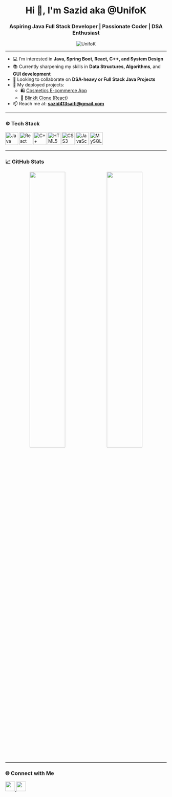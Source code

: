 <h1 align="center">Hi 👋, I'm Sazid aka @UnifoK</h1>
<h3 align="center">Aspiring Java Full Stack Developer | Passionate Coder | DSA Enthusiast</h3>

<p align="center">
  <img src="https://komarev.com/ghpvc/?username=UnifoK&label=Profile%20views&color=0e75b6&style=flat" alt="UnifoK" />
</p>

---

- 💻 I’m interested in **Java, Spring Boot, React, C++, and System Design**
- 📚 Currently sharpening my skills in **Data Structures, Algorithms**, and **GUI development**
- 🤝 Looking to collaborate on **DSA-heavy or Full Stack Java Projects**
- 🚀 My deployed projects:
  - 🛍️ [Cosmetics E-commerce App](https://cosmetics-sazid.vercel.app/)
  - 🥕 [BlinkIt Clone (React)](https://blinkit-app-react-js-sazid.vercel.app/)
- 📫 Reach me at: **sazid413saifi@gmail.com**

---

### ⚙️ Tech Stack

<p align="left">
  <img src="https://cdn.jsdelivr.net/gh/devicons/devicon/icons/java/java-original.svg" width="40" alt="Java" />
  <img src="https://cdn.jsdelivr.net/gh/devicons/devicon/icons/react/react-original.svg" width="40" alt="React" />
  <img src="https://cdn.jsdelivr.net/gh/devicons/devicon/icons/cplusplus/cplusplus-original.svg" width="40" alt="C++" />
  <img src="https://cdn.jsdelivr.net/gh/devicons/devicon/icons/html5/html5-original.svg" width="40" alt="HTML5" />
  <img src="https://cdn.jsdelivr.net/gh/devicons/devicon/icons/css3/css3-original.svg" width="40" alt="CSS3" />
  <img src="https://cdn.jsdelivr.net/gh/devicons/devicon/icons/javascript/javascript-original.svg" width="40" alt="JavaScript" />
  <img src="https://cdn.jsdelivr.net/gh/devicons/devicon/icons/mysql/mysql-original.svg" width="40" alt="MySQL" />
</p>

---

### 📈 GitHub Stats

<p align="center">
  <img src="https://github-readme-stats.vercel.app/api?username=UnifoK&show_icons=true&theme=tokyonight" width="47%" />
  <img src="https://github-readme-streak-stats.herokuapp.com/?user=UnifoK&theme=tokyonight" width="47%" />
</p>

---

### 🌐 Connect with Me

<p align="left">
  <a href="https://www.linkedin.com/in/sazid-a30601149/" target="_blank">
    <img src="https://cdn.jsdelivr.net/gh/devicons/devicon/icons/linkedin/linkedin-original.svg" width="30" />
  </a>
  <a href="mailto:sazid413saifi@gmail.com">
    <img src="https://img.icons8.com/fluency/48/gmail.png" width="30" />
  </a>
</p>
